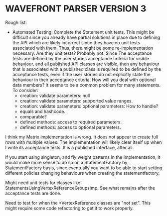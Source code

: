 # WAVEFRONT PARSER VERSION 3


Rough list:
 * Automated Testing: Complete the Statement unit tests.  This might be difficult since you already have partial
   solutions in place due to defining the API which are likely incorrect since they have no unit tests associated
   with them.  Thus, there might be some re-implementation necessary.  Are they unit tests?  Probably not.  Since
   The acceptance tests are defined by the user stories acceptance criteria for visible behaviour, and all published
   API classes are visible, then any behaviour that is associated with a published class is required to be defined
   by the acceptance tests, even if the user stories do not explicitly state the behaviour in their acceptance
   criteria.  How will you deal with optional data members?  It seems to be a common problem for many statements.
   To consider:
    * creation: validate parameters: null
    * creation: validate parameters: supported value ranges.
    * creation: validate parameters: optional parameters: How to handle?
    * equals and hashcode.
    * comparable?
    * defined methods: access to required parameters.
    * defined methods: access to optional parameters.
    
I think my Matrix implementation is wrong.  It does not appear to create full rows with multiple values.  The
implementation will likely clear itself up when I write its acceptance tests.  It is a published interface,
after all.

If you start using singleton, and fly weight patterns in the implementation, it would make more sense to do so
on a StatementFactory by StatementFactory basis, since eventually you want to be able to start setting different
policies changing behaviours when creating the statementfactory.

Might need unit tests for classes like: StatementsUsingVertexReferenceGroupsImp.  See what remains after the
acceptance tests are done.

Need to test for when the *VertexReference classes are "not set".  This might require some code refactoring to
get it to work properly.

